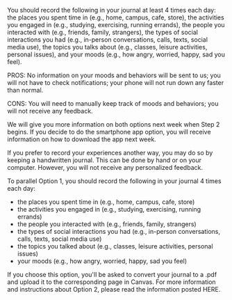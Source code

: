 You should record the following in your journal at least 4 times each day: the places you spent time in (e.g., home, campus, cafe, store), the activities you engaged in (e.g., studying, exercising, running errands), the people you interacted with (e.g., friends, family, strangers), the types of social interactions you had (e.g., in-person conversations, calls, texts, social media use), the topics you talks about (e.g., classes, leisure activities, personal issues), and your moods (e.g., how angry, worried, happy, sad you feel).

PROS: No information on your moods and behaviors will be sent to us; you will not have to check notifications; your phone will not run down any faster than normal.

CONS: You will need to manually keep track of moods and behaviors; you will not receive any feedback.

We will give you more information on both options next week when Step 2 begins. If you decide to do the smartphone app option, you will receive information on how to download the app next week.


If you prefer to record your experiences another way, you may do so by keeping a handwritten journal. This can be done by hand or on your computer. However, you will not receive any personalized feedback.

To parallel Option 1, you should record the following in your journal 4 times each day:

- the places you spent time in (e.g., home, campus, cafe, store)
- the activities you engaged in (e.g., studying, exercising, running errands)
- the people you interacted with (e.g., friends, family, strangers)
- the types of social interactions you had (e.g., in-person conversations, calls, texts, social media use)
- the topics you talked about (e.g., classes, leisure activities, personal issues)
- your moods (e.g., how angry, worried, happy, sad you feel)

If you choose this option, you'll be asked to convert your journal to a .pdf and upload it to the corresponding page in Canvas. For more information and instructions about Option 2, please read the information posted HERE.









 